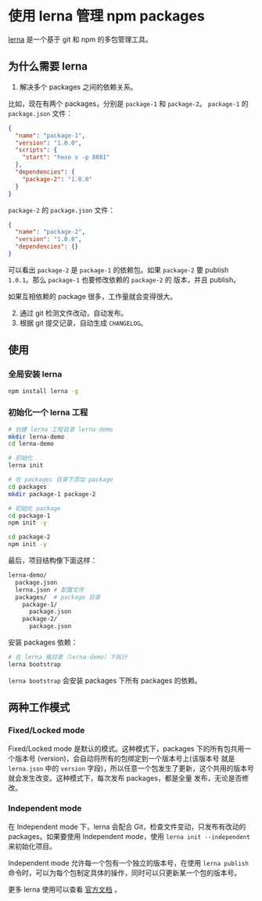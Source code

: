 # 使用 lerna 管理 npm packages


[lerna](https://github.com/lerna/lerna) 是一个基于 git 和 npm 的多包管理工具。

<!--more-->

## 为什么需要 lerna

1. 解决多个 packages 之间的依赖关系。

比如，现在有两个 packages，分别是 `package-1` 和 `package-2`。
`package-1` 的 `package.json` 文件：

```json
{
  "name": "package-1",
  "version": "1.0.0",
  "scripts": {
    "start": "hexo s -p 8081"
  },
  "dependencies": {
    "package-2": "1.0.0"
  }
}
```

`package-2` 的 `package.json` 文件：

```json
{
  "name": "package-2",
  "version": "1.0.0",
  "dependencies": {}
}
```

可以看出 `package-2` 是 `package-1` 的依赖包。如果 `package-2` 要 publish `1.0.1`。那么 `package-1` 也要修改依赖的 `package-2` 的
版本，并且 publish。

如果互相依赖的 package 很多，工作量就会变得很大。

2. 通过 git 检测文件改动，自动发布。
3. 根据 git 提交记录，自动生成 `CHANGELOG`。

## 使用

### 全局安装 lerna

```sh
npm install lerna -g
```

### 初始化一个 lerna 工程

```sh
# 创建 lerna 工程目录 lerna-demo
mkdir lerna-demo
cd lerna-demo

# 初始化
lerna init

# 在 packages 目录下添加 package
cd packages
mkdir package-1 package-2

# 初始化 package
cd package-1
npm init -y

cd package-2
npm init -y
```

最后，项目结构像下面这样：

```sh
lerna-demo/
  package.json
  lerna.json # 配置文件
  packages/  # package 目录
    package-1/
      package.json
    package-2/
      package.json
```

安装 packages 依赖：

```sh
# 在 lerna 根目录（lerna-demo）下执行
lerna bootstrap
```

`lerna bootstrap` 会安装 packages 下所有 packages 的依赖。

## 两种工作模式

### Fixed/Locked mode

Fixed/Locked mode 是默认的模式。这种模式下，packages 下的所有包共用一个版本号 (version)，会自动将所有的包绑定到一个版本号上(该版本号
就是 `lerna.json` 中的 `version` 字段)，所以任意一个包发生了更新，这个共用的版本号就会发生改变。这种模式下，每次发布 packages，都是全量
发布，无论是否修改。

### Independent mode

在 Independent mode 下，lerna 会配合 Git，检查文件变动，只发布有改动的 packages。如果要使用 Independent mode，使用
`lerna init --independent` 来初始化项目。

Independent mode 允许每一个包有一个独立的版本号，在使用 `lerna publish` 命令时，可以为每个包制定具体的操作，同时可以只更新某一个包的版本号。

更多 lerna 使用可以查看 [官方文档](https://lerna.js.org/) 。

